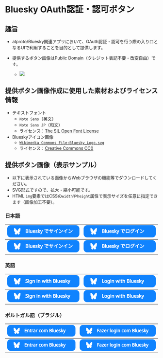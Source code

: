 # Bluesky OAuth認証・認可ボタン

## 趣旨

- atproto/Bluesky関連アプリにおいて、OAuth認証・認可を行う際の入り口となるUIで利用することを目的として提供します。

- 提供するボタン画像はPublic Domain（クレジット表記不要・改変自由）です。
  - <img src="https://verpa.us-west.host.bsky.network/xrpc/com.atproto.sync.getBlob?did=did%3Aplc%3Alfjssqqi6somnb7vhup2jm5w&cid=bafkreicfa7f7km2y2baufo64sp4xxx45fmmfuagtff6shiwnlpp2v2usce" />

## 提供ボタン画像作成に使用した素材およびライセンス情報

- テキストフォント
  - `Noto Sans`（英文）
  - `Noto Sans JP`（和文）
  - ライセンス：[The SIL Open Font License](https://openfontlicense.org/)
- Blueskyアイコン画像
  - [`Wikimedia Commons File:Bluesky_Logo.svg`](https://commons.wikimedia.org/wiki/File:Bluesky_Logo.svg)
  - ライセンス：[Creative Commons CC0](https://creativecommons.org/publicdomain/zero/1.0/)

## 提供ボタン画像（表示サンプル）

- 以下に表示されている画像からWebブラウザの機能等でダウンロードしてください。
- SVG形式ですので、拡大・縮小可能です。
- HTML `img`要素ではCSSの`width`や`height`属性で表示サイズを任意に指定できます（画像加工不要）。

### 日本語

| <img src="https://raw.githubusercontent.com/bills-appworks/bsky-misc/refs/heads/main/OAuth-button/public/Sign-in-with-Bluesky-ja.svg" /> | <img src="https://raw.githubusercontent.com/bills-appworks/bsky-misc/refs/heads/main/OAuth-button/public/Login-with-Bluesky-ja.svg" /> |
| --- | --- |
| <img src="https://raw.githubusercontent.com/bills-appworks/bsky-misc/refs/heads/main/OAuth-button/public/Sign-in-with-Bluesky-ja.svg" width="270" /> | <img src="https://raw.githubusercontent.com/bills-appworks/bsky-misc/refs/heads/main/OAuth-button/public/Login-with-Bluesky-ja.svg" width="270" /> |

### 英語

| <img src="https://raw.githubusercontent.com/bills-appworks/bsky-misc/refs/heads/main/OAuth-button/public/Sign-in-with-Bluesky-en.svg" /> | <img src="https://raw.githubusercontent.com/bills-appworks/bsky-misc/refs/heads/main/OAuth-button/public/Login-with-Bluesky-en.svg" /> |
| --- | --- |
| <img src="https://raw.githubusercontent.com/bills-appworks/bsky-misc/refs/heads/main/OAuth-button/public/Sign-in-with-Bluesky-en.svg" width="270" /> | <img src="https://raw.githubusercontent.com/bills-appworks/bsky-misc/refs/heads/main/OAuth-button/public/Login-with-Bluesky-en.svg" width="270" /> |

### ポルトガル語（ブラジル）

| <img src="https://raw.githubusercontent.com/bills-appworks/bsky-misc/refs/heads/main/OAuth-button/public/Entrar-com-Bluesky-pt-BR.svg" /> | <img src="https://raw.githubusercontent.com/bills-appworks/bsky-misc/refs/heads/main/OAuth-button/public/Fazer-login-com-Bluesky-pt-BR.svg" /> |
| --- | --- |
| <img src="https://raw.githubusercontent.com/bills-appworks/bsky-misc/refs/heads/main/OAuth-button/public/Entrar-com-Bluesky-pt-BR.svg" width="300" /> | <img src="https://raw.githubusercontent.com/bills-appworks/bsky-misc/refs/heads/main/OAuth-button/public/Fazer-login-com-Bluesky-pt-BR.svg" width="270" /> |
